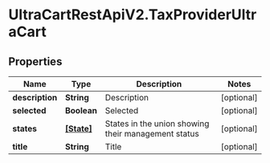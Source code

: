 # UltraCartRestApiV2.TaxProviderUltraCart

## Properties
Name | Type | Description | Notes
------------ | ------------- | ------------- | -------------
**description** | **String** | Description | [optional] 
**selected** | **Boolean** | Selected | [optional] 
**states** | [**[State]**](State.md) | States in the union showing their management status | [optional] 
**title** | **String** | Title | [optional] 


